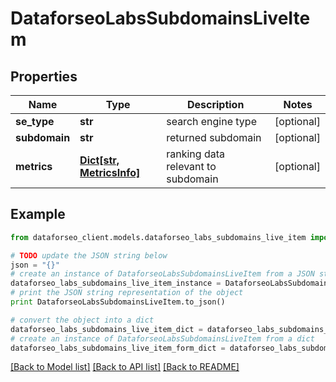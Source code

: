 # DataforseoLabsSubdomainsLiveItem


## Properties

Name | Type | Description | Notes
------------ | ------------- | ------------- | -------------
**se_type** | **str** | search engine type | [optional] 
**subdomain** | **str** | returned subdomain | [optional] 
**metrics** | [**Dict[str, MetricsInfo]**](MetricsInfo.md) | ranking data relevant to subdomain | [optional] 

## Example

```python
from dataforseo_client.models.dataforseo_labs_subdomains_live_item import DataforseoLabsSubdomainsLiveItem

# TODO update the JSON string below
json = "{}"
# create an instance of DataforseoLabsSubdomainsLiveItem from a JSON string
dataforseo_labs_subdomains_live_item_instance = DataforseoLabsSubdomainsLiveItem.from_json(json)
# print the JSON string representation of the object
print DataforseoLabsSubdomainsLiveItem.to_json()

# convert the object into a dict
dataforseo_labs_subdomains_live_item_dict = dataforseo_labs_subdomains_live_item_instance.to_dict()
# create an instance of DataforseoLabsSubdomainsLiveItem from a dict
dataforseo_labs_subdomains_live_item_form_dict = dataforseo_labs_subdomains_live_item.from_dict(dataforseo_labs_subdomains_live_item_dict)
```
[[Back to Model list]](../README.md#documentation-for-models) [[Back to API list]](../README.md#documentation-for-api-endpoints) [[Back to README]](../README.md)


